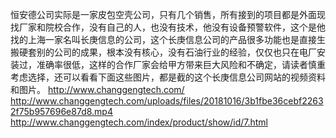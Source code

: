 恒安德公司实际是一家皮包空壳公司，只有几个销售，所有接到的项目都是外面现找厂家和院校合作，没有自己的人，也没有技术，他没有设备预警软件，这个是他找的上海一家名叫长庚信息的公司，这个长庚信息公司的产品很多功能也是直接生搬硬套别的公司的成果，根本没有核心，没有石油行业的经验，仅仅也只在电厂安装过，准确率很低，这样的合作厂家会给甲方带来巨大风险和不确定，请读者慎重考虑选择，还可以看看下面这些图片，都是截的这个长庚信息公司网站的视频资料和图片。
http://www.changgengtech.com/
http://www.changgengtech.com/uploads/files/20181016/3b1fbe36cebf22632f75b957696e87d8.mp4
http://www.changgengtech.com/index/product/show/id/7.html
